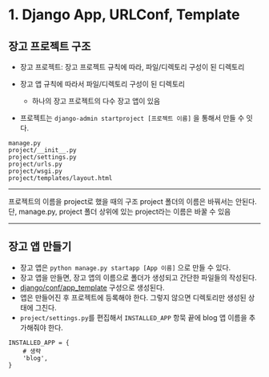 # 1. Django App, URLConf, Template

## 장고 프로젝트 구조
- 장고 프로젝트: 장고 프로젝트 규칙에 따라, 파일/디렉토리 구성이 된 디렉토리
- 장고 앱 규칙에 따라서 파일/디렉토리 구성이 된 디렉토리
	- 하나의 장고 프로젝트의 다수 장고 앱이 있음

- 프로젝트는
`django-admin startproject [프로젝트 이름]`
을 통해서 만들 수 잇다.

```
manage.py
project/__init__.py
project/settings.py
project/urls.py
project/wsgi.py
project/templates/layout.html
```
***
프로젝트의 이름을  project로 했을 때의 구조 project 폴더의 이름은 바꿔서는 안된다. 단, manage.py, project 폴더 상위에 있는 project라는 이름은 바꿀 수 있음
***


## 장고 앱 만들기
- 장고 앱은
`python manage.py startapp [App 이름]`
으로 만들 수 있다.
- 장고 앱을 만들면, 장고 앱의 이름으로 폴더가 생성되고 간단한 파일들의 작성된다.
- [django/conf/app_template](https://github.com/django/django/tree/master/django/conf/app_template) 구성으로 생성된다.
- 앱은 만들어진 후 프로젝트에 등록해야 한다. 그렇지 않으면 디렉토리만 생성된 상태에 그친다.
- `project/settings.py`를 편집해서 `INSTALLED_APP` 항묵 끝에 blog 앱 이름을 추가해줘야 한다.

```
INSTALLED_APP = {
	# 생략
    'blog',
}
```